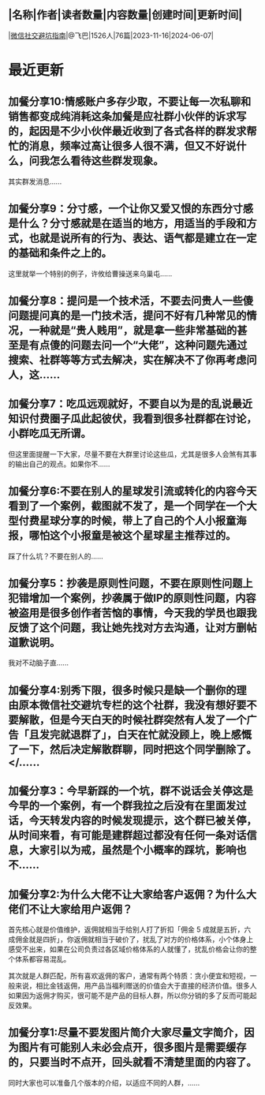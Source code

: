 |名称|作者|读者数量|内容数量|创建时间|更新时间|
---
|[微信社交避坑指南](https://xiaobot.net/p/fscz01?refer=0b133df9-27dc-423b-8101-639049001c13)|@飞巴|1526人|76篇|2023-11-16|2024-06-07|

# 最近更新
## 加餐分享10:情感账户多存少取，不要让每一次私聊和销售都变成纯消耗这条加餐是应社群小伙伴的诉求写的，起因是不少小伙伴最近收到了各式各样的群发求帮忙的消息，频率过高让很多人很不满，但又不好说什么，问我怎么看待这些群发现象。

其实群发消息......
## 加餐分享9：分寸感，一个让你又爱又恨的东西分寸感是什么？分寸感就是在适当的地方，用适当的手段和方式，也就是说所有的行为、表达、语气都是建立在一定的基础和条件之上的。

这里就举一个特别的例子，许攸给曹操送来乌巢屯......
## 加餐分享8：提问是一个技术活，不要去问贵人一些傻问题提问真的是一门技术活，提问不好有几种常见的情况，一种就是“贵人贱用”，就是拿一些非常基础的甚至是有点傻的问题去问一个“大佬”，这种问题先通过搜索、社群等等方式去解决，实在解决不了你再考虑问人，这......
## 加餐分享7：吃瓜远观就好，不要自以为是的乱说最近知识付费圈子瓜此起彼伏，我看到很多社群都在讨论，小群吃瓜无所谓。

但这里面提醒一下大家，尽量不要在大群里讨论这些瓜，尤其是很多人会煞有其事的输出自己的观点。如果你不......
## 加餐分享6:不要在别人的星球发引流或转化的内容今天看到了一个案例，截图就不发了，是一个同学在一个大型付费星球分享的时候，带上了自己的个人小报童海报，哪怕这个小报童是被这个星球星主推荐过的。

踩了什么坑？不要在别人的......
## 加餐分享5：抄袭是原则性问题，不要在原则性问题上犯错增加一个案例，抄袭属于做IP的原则性问题，内容被盗用是很多创作者苦恼的事情，今天我的学员也跟我反馈了这个问题，我让她先找对方去沟通，让对方删帖道歉说明。

我对不动脑子直......
## 加餐分享4:别秀下限，很多时候只是缺一个删你的理由原本微信社交避坑专栏的这个社群，我没有想好要不要解散，但是今天白天的时候社群突然有人发了一个广告「且发完就退群了」，白天在忙就没顾上，晚上感慨了一下，然后决定解散群聊，同时把这个同学删除了。</......
## 加餐分享3：今早新踩的一个坑，群不说话会关停这是今早的一个案例，有一个群我拉之后没有在里面发过话，今天转发内容的时候发现提示，这个群已被关停，从时间来看，有可能是建群超过都没有任何一条对话信息，大家引以为戒，虽然是个小概率的踩坑，影响也不......
## 加餐分享2:为什么大佬不让大家给客户返佣？为什么大佬们不让大家给用户返佣？

首先核心就是价值维护，返佣就相当于给别人打了折扣「佣金 5 成就是五折，六成佣金就是四折」，你返佣就相当于破价了，扰乱了对方的价格体系，小个体身上感受不出来，如果在公司负责过各区域价格体系的人就懂了，扰乱价格会让你的整个体系都容易混乱。

其次就是人群匹配，所有喜欢返佣的客户，通常有两个特质：贪小便宜和短视，一般来说，相比金钱返佣，用产品当福利赠送的价值会大于直接的经济价值。很多人如果因为返佣才购买，很可能不是产品的目标人群，所以你分销的多了反而可能起反效果。

## 加餐分享1:尽量不要发图片简介大家尽量文字简介，因为图片有可能别人未必会点开，很多图片是需要缓存的，只要当时不点开，回头就看不清楚里面的内容了。

同时大家也可以准备几个版本的介绍，以适应不同的人群，......

